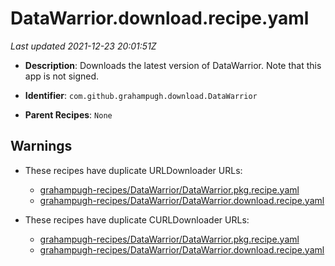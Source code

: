 # DataWarrior.download.recipe.yaml

_Last updated 2021-12-23 20:01:51Z_

- **Description**: Downloads the latest version of DataWarrior. Note that this app is not signed.

- **Identifier**: `com.github.grahampugh.download.DataWarrior`

- **Parent Recipes**: `None`


## Warnings

- These recipes have duplicate URLDownloader URLs:
    - [grahampugh-recipes/DataWarrior/DataWarrior.pkg.recipe.yaml](/autopkg-dupe-tracker/grahampugh-recipes/DataWarrior/DataWarrior.pkg.recipe.yaml)
    - [grahampugh-recipes/DataWarrior/DataWarrior.download.recipe.yaml](/autopkg-dupe-tracker/grahampugh-recipes/DataWarrior/DataWarrior.download.recipe.yaml)

- These recipes have duplicate CURLDownloader URLs:
    - [grahampugh-recipes/DataWarrior/DataWarrior.pkg.recipe.yaml](/autopkg-dupe-tracker/grahampugh-recipes/DataWarrior/DataWarrior.pkg.recipe.yaml)
    - [grahampugh-recipes/DataWarrior/DataWarrior.download.recipe.yaml](/autopkg-dupe-tracker/grahampugh-recipes/DataWarrior/DataWarrior.download.recipe.yaml)
